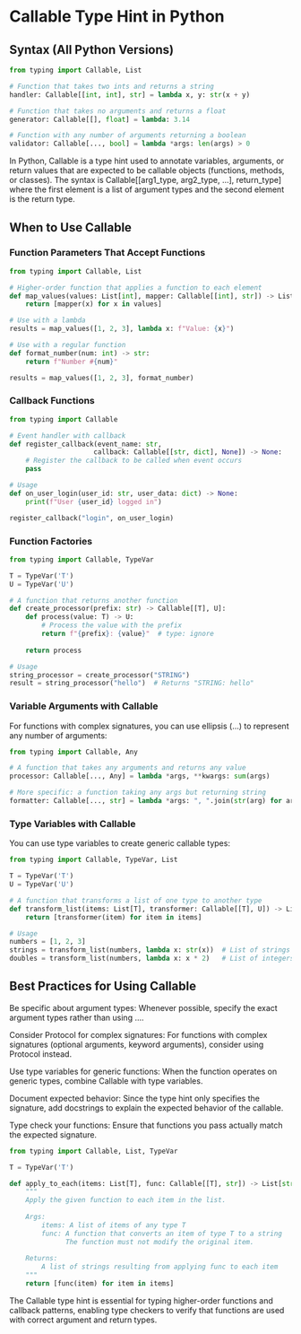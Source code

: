 # Callable Type Hint in Python

## Syntax (All Python Versions)
```python
from typing import Callable, List

# Function that takes two ints and returns a string
handler: Callable[[int, int], str] = lambda x, y: str(x + y)

# Function that takes no arguments and returns a float
generator: Callable[[], float] = lambda: 3.14

# Function with any number of arguments returning a boolean
validator: Callable[..., bool] = lambda *args: len(args) > 0
```

In Python, Callable is a type hint used to annotate variables, arguments, or return values that are expected to be callable objects (functions, methods, or classes). The syntax is Callable[[arg1_type, arg2_type, ...], return_type] where the first element is a list of argument types and the second element is the return type.

## When to Use Callable

### Function Parameters That Accept Functions
```python
from typing import Callable, List

# Higher-order function that applies a function to each element
def map_values(values: List[int], mapper: Callable[[int], str]) -> List[str]:
    return [mapper(x) for x in values]

# Use with a lambda
results = map_values([1, 2, 3], lambda x: f"Value: {x}")

# Use with a regular function
def format_number(num: int) -> str:
    return f"Number #{num}"

results = map_values([1, 2, 3], format_number)
```

### Callback Functions
```python
from typing import Callable

# Event handler with callback
def register_callback(event_name: str, 
                     callback: Callable[[str, dict], None]) -> None:
    # Register the callback to be called when event occurs
    pass

# Usage
def on_user_login(user_id: str, user_data: dict) -> None:
    print(f"User {user_id} logged in")

register_callback("login", on_user_login)
```

### Function Factories
```python
from typing import Callable, TypeVar

T = TypeVar('T')
U = TypeVar('U')

# A function that returns another function
def create_processor(prefix: str) -> Callable[[T], U]:
    def process(value: T) -> U:
        # Process the value with the prefix
        return f"{prefix}: {value}"  # type: ignore
    
    return process

# Usage
string_processor = create_processor("STRING")
result = string_processor("hello")  # Returns "STRING: hello"
```

### Variable Arguments with Callable
For functions with complex signatures, you can use ellipsis (...) to represent any number of arguments:
```python
from typing import Callable, Any

# A function that takes any arguments and returns any value
processor: Callable[..., Any] = lambda *args, **kwargs: sum(args)

# More specific: a function taking any args but returning string
formatter: Callable[..., str] = lambda *args: ", ".join(str(arg) for arg in args)
```

### Type Variables with Callable
You can use type variables to create generic callable types:
```python
from typing import Callable, TypeVar, List

T = TypeVar('T')
U = TypeVar('U')

# A function that transforms a list of one type to another type
def transform_list(items: List[T], transformer: Callable[[T], U]) -> List[U]:
    return [transformer(item) for item in items]

# Usage
numbers = [1, 2, 3]
strings = transform_list(numbers, lambda x: str(x))  # List of strings
doubles = transform_list(numbers, lambda x: x * 2)   # List of integers
```

## Best Practices for Using Callable
Be specific about argument types: Whenever possible, specify the exact argument types rather than using ....

Consider Protocol for complex signatures: For functions with complex signatures (optional arguments, keyword arguments), consider using Protocol instead.

Use type variables for generic functions: When the function operates on generic types, combine Callable with type variables.

Document expected behavior: Since the type hint only specifies the signature, add docstrings to explain the expected behavior of the callable.

Type check your functions: Ensure that functions you pass actually match the expected signature.

```python
from typing import Callable, List, TypeVar

T = TypeVar('T')

def apply_to_each(items: List[T], func: Callable[[T], str]) -> List[str]:
    """
    Apply the given function to each item in the list.
    
    Args:
        items: A list of items of any type T
        func: A function that converts an item of type T to a string
              The function must not modify the original item.
    
    Returns:
        A list of strings resulting from applying func to each item
    """
    return [func(item) for item in items]
```

The Callable type hint is essential for typing higher-order functions and callback patterns, enabling type checkers to verify that functions are used with correct argument and return types.

